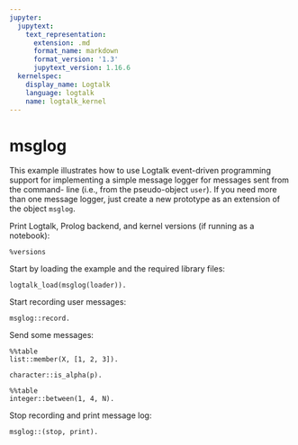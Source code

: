```yaml
---
jupyter:
  jupytext:
    text_representation:
      extension: .md
      format_name: markdown
      format_version: '1.3'
      jupytext_version: 1.16.6
  kernelspec:
    display_name: Logtalk
    language: logtalk
    name: logtalk_kernel
---
```


<!--
________________________________________________________________________

This file is part of Logtalk <https://logtalk.org/>  
SPDX-FileCopyrightText: 1998-2025 Paulo Moura <pmoura@logtalk.org>  
SPDX-License-Identifier: Apache-2.0

Licensed under the Apache License, Version 2.0 (the "License");
you may not use this file except in compliance with the License.
You may obtain a copy of the License at

    http://www.apache.org/licenses/LICENSE-2.0

Unless required by applicable law or agreed to in writing, software
distributed under the License is distributed on an "AS IS" BASIS,
WITHOUT WARRANTIES OR CONDITIONS OF ANY KIND, either express or implied.
See the License for the specific language governing permissions and
limitations under the License.
________________________________________________________________________
-->

# msglog

This example illustrates how to use Logtalk event-driven programming support
for implementing a simple message logger for messages sent from the command-
line (i.e., from the pseudo-object `user`). If you need more than one message 
logger, just create a new prototype as an extension of the object `msglog`.

Print Logtalk, Prolog backend, and kernel versions (if running as a notebook):

```logtalk
%versions
```

Start by loading the example and the required library files:

```logtalk
logtalk_load(msglog(loader)).
```

Start recording user messages:

```logtalk
msglog::record.
```

<!--
true.
-->

Send some messages:

```logtalk
%%table
list::member(X, [1, 2, 3]).
```

<!--
X = 1 ;
X = 2 ;
X = 3 ;
false.
-->

```logtalk
character::is_alpha(p).
```

<!--
true.
-->

```logtalk
%%table
integer::between(1, 4, N).
```

<!--
N = 1 ;
N = 2 ;
N = 3 ;
N = 4 ;
false.
-->

Stop recording and print message log:

```logtalk
msglog::(stop, print).
```

<!--
list::member(X, [1, 2, 3]).
character::is_alpha(p).
integer::between(1, 4, N).

true.
-->

